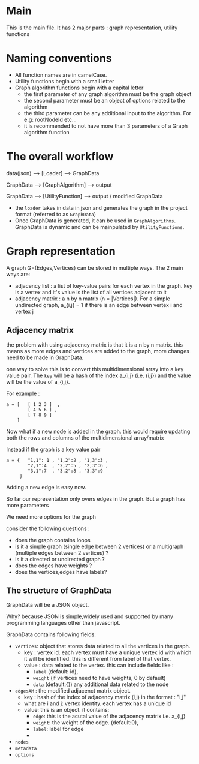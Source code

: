 # Main

This is the main file. It has 2 major parts : graph representation, utility functions 

# Naming conventions 
- All function names are in camelCase. 
- Utility functions begin with a small letter
- Graph algorithm functions begin with a capital letter 
  - the first parameter of any graph algorithm must be the graph object
  - the second parameter must be an object of options related to the algorithm
  - the third parameter can be any additional input to the algorithm. For e.g: rootNodeId etc... 
  - it is recommended to not have more than 3 parameters of a Graph algorithm function  


# The overall workflow

data(json) --> [Loader] --> GraphData 

GraphData --> [GraphAlgorithm] --> output
                             
GraphData --> [UtilityFunction] --> output / modified GraphData

- the `loader` takes in data in json and generates the graph in the project format (referred to as `GraphData`)
- Once GraphData is generated, it can be used in `GraphAlgorithms`. GraphData is dynamic and can be mainpulated by `UtilityFunctions`. 


# Graph representation

A graph G=(Edges,Vertices) can be stored in multiple ways. The 2 main ways are:
- adjacency list :  a list of key-value pairs for each vertex in the graph. key is a vertex and it's value is the list of all vertices adjacent to it 
- adjacency matrix :  a n by n matrix  (n = |Vertices|). For a simple undirected graph, a_{i,j} = 1 if there is an edge between vertex i and vertex j

## Adjacency matrix

the problem with using adjacency matrix is that it is a n by n matrix. this means as more edges and vertices are added to the graph, more changes need to be made in GraphData.

one way to solve this is to convert this multidimensional array into a key value pair. 
The `key` will be a hash of the index a_{i,j} (i.e. {i,j}) and the value will be the value of a_{i,j}. 


For example : 
```
a = [   [ 1 2 3 ]  , 
        [ 4 5 6 ] ,
        [ 7 8 9 ]
    ]
```

Now what if a new node is added in the graph. this would require updating both the rows and columns of the multidimensional array/matrix

Instead if the graph is a key value pair

```
a = {   "1,1": 1 , "1,2":2 , "1,3":3 , 
        "2,1":4  , "2,2":5 , "2,3":6 ,
        "3,1":7  , "3,2":8 , "3,3":9
     }
```
Adding a new edge is easy now.

So far our representation only overs edges in the graph. But a graph has more parameters 

We need more options for the graph 

consider the following questions :
- does the graph contains loops 
- is it a simple graph (single edge between 2 vertices) or a multigraph (multiple edges between 2 vertices) ?
- is it a directed or undirected graph ?
- does the edges have weights ?
- does the vertices,edges have labels?

## The structure of GraphData

GraphData will be a JSON object. 

Why? because JSON is simple,widely used and supported by many programming languages other than javascript.  

GraphData contains following fields:
- `vertices`: object that stores data related to all the vertices in the graph.
  - key : vertex id. each vertex must have a unique vertex id with which it will be identified. this is different from label of that vertex. 
  - value : data related to the vertex. this can include fields like :
    - `label` (default: id), 
    - `weight` (if vertices need to have weights, 0 by default)
    - `data` (default:{}) any additional data related to the node 
- `edgesAM` : the modified adjacenct matrix  object.
  - key : hash of the index of adjacency matrix (i,j) in the format : "i,j" 
  - what are i and j: vertex identity. each vertex has a unique id
  - value: this is an object. it contains:
    - `edge`: this is the acutal value of the adjacency matrix i.e. a_{i,j}
    - `weight`: the weight of the edge. (default:0),
    - `label`: label for edge 
    - 
- `nodes`
- `metadata`
- `options`





